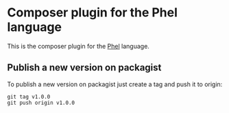 # Composer plugin for the Phel language

This is the composer plugin for the [Phel](http://phel-lang.org) language.


## Publish a new version on packagist

To publish a new version on packagist just create a tag and push it to origin:

```
git tag v1.0.0
git push origin v1.0.0
```
